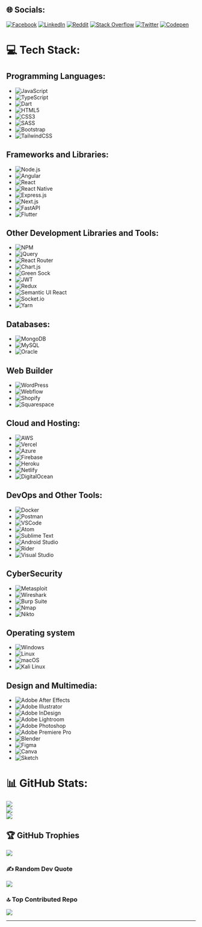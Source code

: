 
## 🌐 Socials:
[![Facebook](https://img.shields.io/badge/Facebook-%231877F2.svg?logo=Facebook&logoColor=white)](https://facebook.com/shputzzz) [![LinkedIn](https://img.shields.io/badge/LinkedIn-%230077B5.svg?logo=linkedin&logoColor=white)](https://linkedin.com/in/shpetimaliu) [![Reddit](https://img.shields.io/badge/Reddit-%23FF4500.svg?logo=Reddit&logoColor=white)](https://reddit.com/user/shpetimaliu) [![Stack Overflow](https://img.shields.io/badge/-Stackoverflow-FE7A16?logo=stack-overflow&logoColor=white)](https://stackoverflow.com/users/19522519) [![Twitter](https://img.shields.io/badge/Twitter-%231DA1F2.svg?logo=Twitter&logoColor=white)](https://twitter.com/shputzz) [![Codepen](https://img.shields.io/badge/Codepen-000000?style=for-the-badge&logo=codepen&logoColor=white)](https://codepen.io/shpetimaliu) 


# 💻 Tech Stack:

## Programming Languages:
- ![JavaScript](https://img.shields.io/badge/javascript-%23323330.svg?style=for-the-badge&logo=javascript&logoColor=%23F7DF1E)
- ![TypeScript](https://img.shields.io/badge/typescript-%23007ACC.svg?style=for-the-badge&logo=typescript&logoColor=white)
- ![Dart](https://img.shields.io/badge/dart-%230175C2.svg?style=for-the-badge&logo=dart&logoColor=white)
- ![HTML5](https://img.shields.io/badge/html5-%23E34F26.svg?style=for-the-badge&logo=html5&logoColor=white)
- ![CSS3](https://img.shields.io/badge/css3-%231572B6.svg?style=for-the-badge&logo=css3&logoColor=white)
- ![SASS](https://img.shields.io/badge/SASS-hotpink.svg?style=for-the-badge&logo=SASS&logoColor=white)
- ![Bootstrap](https://img.shields.io/badge/bootstrap-%23563D7C.svg?style=for-the-badge&logo=bootstrap&logoColor=white)
- ![TailwindCSS](https://img.shields.io/badge/tailwindcss-%2338B2AC.svg?style=for-the-badge&logo=tailwind-css&logoColor=white)

## Frameworks and Libraries:

- ![Node.js](https://img.shields.io/badge/node.js-6DA55F?style=for-the-badge&logo=node.js&logoColor=white)
- ![Angular](https://img.shields.io/badge/Angular-%23DD0031.svg?style=for-the-badge&logo=angular&logoColor=white)
- ![React](https://img.shields.io/badge/react-%2320232a.svg?style=for-the-badge&logo=react&logoColor=%2361DAFB)
- ![React Native](https://img.shields.io/badge/react_native-%2320232a.svg?style=for-the-badge&logo=react&logoColor=%2361DAFB)
- ![Express.js](https://img.shields.io/badge/express.js-%23404d59.svg?style=for-the-badge&logo=express&logoColor=%2361DAFB)
- ![Next.js](https://img.shields.io/badge/Next-black?style=for-the-badge&logo=next.js&logoColor=white)
- ![FastAPI](https://img.shields.io/badge/FastAPI-005571?style=for-the-badge&logo=fastapi)
- ![Flutter](https://img.shields.io/badge/Flutter-%2302569B.svg?style=for-the-badge&logo=Flutter&logoColor=white)

## Other Development Libraries and Tools:

- ![NPM](https://img.shields.io/badge/NPM-%23000000.svg?style=for-the-badge&logo=npm&logoColor=white)
- ![jQuery](https://img.shields.io/badge/jquery-%230769AD.svg?style=for-the-badge&logo=jquery&logoColor=white)
- ![React Router](https://img.shields.io/badge/React_Router-CA4245?style=for-the-badge&logo=react-router&logoColor=white)
- ![Chart.js](https://img.shields.io/badge/chart.js-F5788D.svg?style=for-the-badge&logo=chart.js&logoColor=white)
- ![Green Sock](https://img.shields.io/badge/green%20sock-88CE02?style=for-the-badge&logo=greensock&logoColor=white)
- ![JWT](https://img.shields.io/badge/JWT-black?style=for-the-badge&logo=JSON%20web%20tokens)
- ![Redux](https://img.shields.io/badge/redux-%23593d88.svg?style=for-the-badge&logo=redux&logoColor=white)
- ![Semantic UI React](https://img.shields.io/badge/Semantic%20UI%20React-%2335BDB2.svg?style=for-the-badge&logo=SemanticUIReact&logoColor=white)
- ![Socket.io](https://img.shields.io/badge/Socket.io-black?style=for-the-badge&logo=socket.io&badgeColor=010101)
- ![Yarn](https://img.shields.io/badge/yarn-%232C8EBB.svg?style=for-the-badge&logo=yarn&logoColor=white)


## Databases:
- ![MongoDB](https://img.shields.io/badge/MongoDB-%234ea94b.svg?style=for-the-badge&logo=mongodb&logoColor=white)
- ![MySQL](https://img.shields.io/badge/mysql-%2300f.svg?style=for-the-badge&logo=mysql&logoColor=white)
- ![Oracle](https://img.shields.io/badge/Database-Oracle-F80000?style=for-the-badge&logo=oracle&logoColor=white)


## Web Builder
- ![WordPress](https://img.shields.io/badge/WordPress-%23117AC9.svg?style=for-the-badge&logo=wordpress&logoColor=white)
- ![Webflow](https://img.shields.io/badge/Webflow-4353FF?style=for-the-badge&logo=webflow&logoColor=white)
- ![Shopify](https://img.shields.io/badge/Shopify-%237AB55C.svg?style=for-the-badge&logo=shopify&logoColor=white)
- ![Squarespace](https://img.shields.io/badge/SquareSpace-%23000000.svg?style=for-the-badge&logo=squarespace&logoColor=white)


## Cloud and Hosting:
- ![AWS](https://img.shields.io/badge/AWS-%23FF9900.svg?style=for-the-badge&logo=amazon-aws&logoColor=white)
- ![Vercel](https://img.shields.io/badge/vercel-%23000000.svg?style=for-the-badge&logo=vercel&logoColor=white)
- ![Azure](https://img.shields.io/badge/azure-%230072C6.svg?style=for-the-badge&logo=azure-devops&logoColor=white)
- ![Firebase](https://img.shields.io/badge/firebase-%23039BE5.svg?style=for-the-badge&logo=firebase)
- ![Heroku](https://img.shields.io/badge/heroku-%23430098.svg?style=for-the-badge&logo=heroku&logoColor=white)
- ![Netlify](https://img.shields.io/badge/netlify-%23000000.svg?style=for-the-badge&logo=netlify&logoColor=#00C7B7)
- ![DigitalOcean](https://img.shields.io/badge/DigitalOcean-%230167ff.svg?style=for-the-badge&logo=digitalOcean&logoColor=white)



## DevOps and Other Tools:
- ![Docker](https://img.shields.io/badge/docker-%230db7ed.svg?style=for-the-badge&logo=docker&logoColor=white)
- ![Postman](https://img.shields.io/badge/Postman-FF6C37?style=for-the-badge&logo=postman&logoColor=white)
- ![VSCode](https://img.shields.io/badge/VSCode-%23007ACC.svg?style=for-the-badge&logo=visual-studio-code&logoColor=white) 
- ![Atom](https://img.shields.io/badge/Atom-%2366595C.svg?style=for-the-badge&logo=atom&logoColor=white)
- ![Sublime Text](https://img.shields.io/badge/Sublime%20Text-%23FF9800.svg?style=for-the-badge&logo=sublime-text&logoColor=white)
- ![Android Studio](https://img.shields.io/badge/Android%20Studio-%233DDC84.svg?style=for-the-badge&logo=android-studio&logoColor=white)
- ![Rider](https://img.shields.io/badge/Rider-%23000000.svg?style=for-the-badge&logo=rider&logoColor=white)
- ![Visual Studio](https://img.shields.io/badge/Visual%20Studio-%235C2D91.svg?style=for-the-badge&logo=visual-studio&logoColor=white)




## CyberSecurity

- ![Metasploit](https://img.shields.io/badge/Metasploit-%231570B6.svg?style=for-the-badge&logo=metasploit&logoColor=white)
- ![Wireshark](https://img.shields.io/badge/Wireshark-%234D4D4D.svg?style=for-the-badge&logo=wireshark&logoColor=white)
- ![Burp Suite](https://img.shields.io/badge/Burp%20Suite-%23FF6347.svg?style=for-the-badge&logo=burp-suite&logoColor=white)
- ![Nmap](https://img.shields.io/badge/Nmap-%23000000.svg?style=for-the-badge&logo=nmap&logoColor=white)
- ![Nikto](https://img.shields.io/badge/Nikto-%23F15D2A.svg?style=for-the-badge&logo=nikto&logoColor=white)


## Operating system
- ![Windows](https://img.shields.io/badge/Windows-%230078D6.svg?style=for-the-badge&logo=windows&logoColor=white)
- ![Linux](https://img.shields.io/badge/Linux-%23FCC624.svg?style=for-the-badge&logo=linux&logoColor=black)
- ![macOS](https://img.shields.io/badge/macOS-%23999999.svg?style=for-the-badge&logo=apple&logoColor=white)
- ![Kali Linux](https://img.shields.io/badge/Kali%20Linux-%239B59B6.svg?style=for-the-badge&logo=kali-linux&logoColor=white)





## Design and Multimedia:
- ![Adobe After Effects](https://img.shields.io/badge/Adobe%20After%20Effects-9999FF.svg?style=for-the-badge&logo=Adobe%20After%20EffectslogoColor=white)
- ![Adobe Illustrator](https://img.shields.io/badge/adobeillustrator-%23FF9A00.svg?style=for-the-badge&logo=adobeillustrator&logoColor=white)
- ![Adobe InDesign](https://img.shields.io/badge/Adobe%20InDesign-49021F?style=for-the-badge&logo=adobeindesign&logoColor=white)
- ![Adobe Lightroom](https://img.shields.io/badge/Adobe%20Lightroom-31A8FF.svg?style=for-the-badge&logo=Adobe%20Lightroom&logoColor=white)
- ![Adobe Photoshop](https://img.shields.io/badge/adobephotoshop-%2331A8FF.svg?style=for-the-badge&logo=adobephotoshop&logoColor=white)
- ![Adobe Premiere Pro](https://img.shields.io/badge/Adobe%20Premiere%20Pro-9999FF.svg?style=for-the-badge&logo=Adobe%20Premiere%20PrologoColor=white)
- ![Blender](https://img.shields.io/badge/blender-%23F5792A.svg?style=for-the-badge&logo=blender&logoColor=white)
- ![Figma](https://img.shields.io/badge/figma-%23F24E1E.svg?style=for-the-badge&logo=figma&logoColor=white)
- ![Canva](https://img.shields.io/badge/Canva-%2300C4CC.svg?style=for-the-badge&logo=Canva&logoColor=white)
- ![Sketch](https://img.shields.io/badge/Sketch-FFB387?style=for-the-badge&logo=sketch&logoColor=black)




# 📊 GitHub Stats:
![](https://github-readme-stats.vercel.app/api?username=shpetimaliu&theme=tokyonight&hide_border=false&include_all_commits=true&count_private=true)<br/>
![](https://github-readme-streak-stats.herokuapp.com/?user=shpetimaliu&theme=tokyonight&hide_border=false)<br/>
![](https://github-readme-stats.vercel.app/api/top-langs/?username=shpetimaliu&theme=tokyonight&hide_border=false&include_all_commits=true&count_private=true&layout=compact)

## 🏆 GitHub Trophies
![](https://github-profile-trophy.vercel.app/?username=shpetimaliu&theme=radical&no-frame=false&no-bg=true&margin-w=4)

### ✍️ Random Dev Quote
![](https://quotes-github-readme.vercel.app/api?type=horizontal&theme=radical)

### 🔝 Top Contributed Repo
![](https://github-contributor-stats.vercel.app/api?username=shpetimaliu&limit=5&theme=dark&combine_all_yearly_contributions=true)

---
